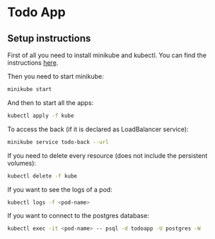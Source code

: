 # Todo App

## Setup instructions

First of all you need to install minikube and kubectl. You can find the instructions [here](https://kubernetes.io/docs/tasks/tools/install-minikube/).

Then you need to start minikube:

```bash
minikube start
```

And then to start all the apps:

```bash
kubectl apply -f kube
```

To access the back (if it is declared as LoadBalancer service):
    
```bash
minikube service todo-back --url
```

If you need to delete every resource (does not include the persistent volumes):

```bash
kubectl delete -f kube
```

If you want to see the logs of a pod:

```bash
kubectl logs -f <pod-name>
```

If you want to connect to the postgres database:
    
```bash
kubectl exec -it <pod-name> -- psql -d todoapp -U postgres -W
```